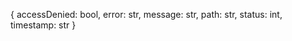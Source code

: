 {
  accessDenied: bool,
  error: str,
  message: str,
  path: str,
  status: int,
  timestamp: str
}